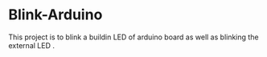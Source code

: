 # Blink-Arduino
This project is to blink a buildin LED of arduino board as well as blinking the external LED .
